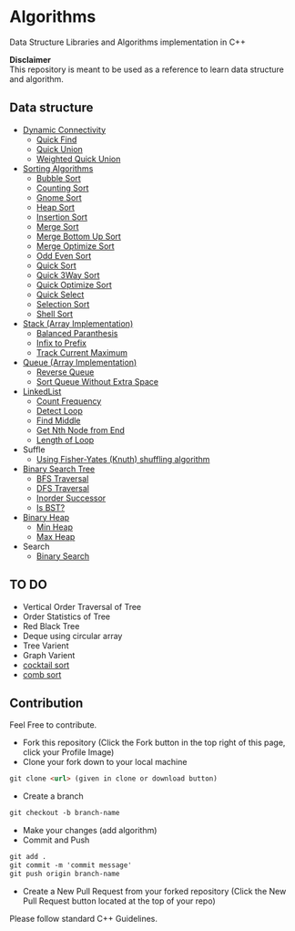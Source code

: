 
# Algorithms
Data Structure Libraries and Algorithms implementation in C++

**Disclaimer** <br/>
This repository is meant to be used as a reference to learn data structure and
algorithm.

## Data structure
* [Dynamic Connectivity](DynamicConnectivity/)
	* [Quick Find](DynamicConnectivity/QuickFind.cpp)
	* [Quick Union](DynamicConnectivity/QuickUnion.cpp)
	* [Weighted Quick Union](DynamicConnectivity/WeightedQuickUnion.cpp)
* [Sorting Algorithms](Sort/)
	* [Bubble Sort](Sort/BubbleSort.cpp)
	* [Counting Sort](Sort/CountingSort.cpp)
	* [Gnome Sort](Sort/GnomeSort.cpp)
	* [Heap Sort](Sort/HeapSort.cpp)
	* [Insertion Sort](Sort/InsertionSort.cpp)
	* [Merge Sort](Sort/MergeSort.cpp)
	* [Merge Bottom Up Sort](Sort/MergeButtomUp.cpp)
	* [Merge Optimize Sort](Sort/MergeOptimizeSort.cpp)
	* [Odd Even Sort](Sort/OddEvenSort.cpp)
	* [Quick Sort](Sort/QuickSort.cpp)
	* [Quick 3Way Sort](Sort/Quick3WaySort.cpp)
	* [Quick Optimize Sort](Sort/QuickOptimizeSort.cpp)
	* [Quick Select](Sort/QuickSelect.cpp)
	* [Selection Sort](Sort/SelectionSort.cpp)
	* [Shell Sort](Sort/ShellSort.cpp)
* [Stack (Array Implementation)](Stack/Stack/)
	* [Balanced Paranthesis](Stack/balancedParanthesis.cpp)
	* [Infix to Prefix](Stack/infixToPostfix.cpp)
	* [Track Current Maximum](Stack/trackingCurrentMax.cpp)
* [Queue (Array Implementation)](Queue/Queue/)
	* [Reverse Queue](Queue/ReverseQueue.cpp)
	* [Sort Queue Without Extra Space](Queue/SortQueueWithoutExtraSpace.cpp)
* [LinkedList](LinkedList/LinkedList)
	* [Count Frequency](LinkedList/countFrequency.cpp)
	* [Detect Loop](LinkedList/detectLoop.cpp)
	* [Find Middle](LinkedList/findMiddle.cpp)
	* [Get Nth Node from End](LinkedList/getNthNodeFromEnd.cpp)
	* [Length of Loop](LinkedList/lengthOfLoop.cpp)
* Suffle
	* [Using Fisher-Yates (Knuth) shuffling algorithm](Shuffle/Shuffle.cpp)
* [Binary Search Tree](BinarySearchTree/BST/)
	* [BFS Traversal](BinarySearchTree/bfsTraversal.cpp)
	* [DFS Traversal](BinarySearchTree/dfsTraversal.cpp)
	* [Inorder Successor](BinarySearchTree/inorderSuccessor.cpp)
	* [Is BST?](BinarySearchTree/isBST.cpp)
* [Binary Heap](Heap/Heap)
    * [Min Heap](Heap/Heap/MinHeap.cpp)
    * [Max Heap](Heap/Heap/MaxHeap.cpp)
* Search
    * [Binary Search](Search/BinarySearch.h)

## TO DO
* Vertical Order Traversal of Tree
* Order Statistics of Tree
* Red Black Tree
* Deque using circular array
* Tree Varient
* Graph Varient
* [cocktail sort](https://en.wikipedia.org/wiki/Cocktail_shaker_sort)
* [comb sort](https://en.wikipedia.org/wiki/Comb_sort)

## Contribution
Feel Free to contribute.
* Fork this repository (Click the Fork button in the top right of this page, click your Profile Image)
* Clone your fork down to your local machine
```markdown
git clone <url> (given in clone or download button)
```
* Create a branch
```markdown
git checkout -b branch-name
```
* Make your changes (add algorithm)
* Commit and Push
```markdown
git add .
git commit -m 'commit message'
git push origin branch-name
```
* Create a New Pull Request from your forked repository (Click the New Pull Request button located at the top of your repo)


Please follow standard C++ Guidelines.
